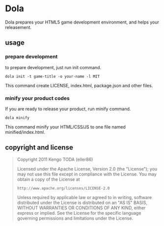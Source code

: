 # Dola
Dola prepares your HTML5 game development environment, and helps your releasement.

## usage
### prepare development
to prepare development, just run init command.

    dola init -t game-title -o your-name -l MIT

This command create LICENSE, index.html, package.json
and other files.


### minify your product codes
If you are ready to release your product, run minify command.

    dola minify

This command minify your HTML/CSS/JS to one file named
minified/index.html.


## copyright and license

> Copyright 2011 Kengo TODA (eller86)
> 
> Licensed under the Apache License, Version 2.0 (the "License");
> you may not use this file except in compliance with the License.
> You may obtain a copy of the License at
> 
>     http://www.apache.org/licenses/LICENSE-2.0
> 
> Unless required by applicable law or agreed to in writing, software
> distributed under the License is distributed on an "AS IS" BASIS,
> WITHOUT WARRANTIES OR CONDITIONS OF ANY KIND, either express or implied.
> See the License for the specific language governing permissions and
> limitations under the License.
